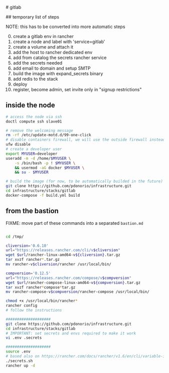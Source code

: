
# gitlab

## temporary list of steps

NOTE: this has to be converted into more automatic steps

0. create a gitlab env in rancher
1. create a node and label with 'service=gitlab'
2. create a volume and attach it 
3. add the host to rancher dedicated env
4. add from catalog the secrets rancher service
5. add the secrets needed 
6. add email to domain and setup SMTP
7. build the image with expand_secrets binary
8. add redis to the stack
9. deploy
10. register, become admin, set invite only in "signup restrictions"


## inside the node

```bash
# access the node via ssh
doctl compute ssh slave01

# remove the welcoming message
rm -rf /etc/update-motd.d/99-one-click
# disable containers firewall, we will use the outside firewall instead
ufw disable
# create a developer user
export MYUSER=developer
useradd -m -d /home/$MYUSER \
    -s /bin/bash -p ! $MYUSER \
    && usermod -aG docker $MYUSER \
    && su - $MYUSER

# build the image (for now, to be automatically builded in the future)
git clone https://github.com/pdonorio/infrastructure.git
cd infrastructure/stacks/gitlab
docker-compose -f build.yml build

```

## from the bastion

FIXME: move part of these commands into a separated `bastion.md`

```bash

cd /tmp/

cliversion='0.6.10'
url="https://releases.rancher.com/cli/v$cliversion"
wget $url/rancher-linux-amd64-v${cliversion}.tar.gz
tar xvzf rancher*.tar.gz
mv rancher-v$cliversion/rancher /usr/local/bin/

compversion='0.12.5'
url="https://releases.rancher.com/compose/v$compversion"
wget $url/rancher-compose-linux-amd64-v${compversion}.tar.gz
tar xvzf rancher*compose*tar.gz
mv rancher-compose-v$compversion/rancher-compose /usr/local/bin/

chmod +x /usr/local/bin/rancher*
rancher config
# follow the instructions

####################
git clone https://github.com/pdonorio/infrastructure.git
cd infrastructure/stacks/gitlab
# IMPORTANT: set secrets and envs required to make it work
vi .env .secrets

####################
source .env
# based also on https://rancher.com/docs/rancher/v1.6/en/cli/variable-interpolation/
./secrets.sh
rancher up -d

```
